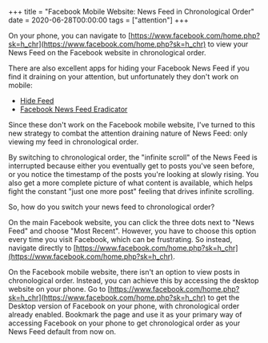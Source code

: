 +++
title = "Facebook Mobile Website: News Feed in Chronological Order"
date = 2020-06-28T00:00:00
tags = ["attention"]
+++

On your phone, you can navigate to [https://www.facebook.com/home.php?sk=h_chr](https://www.facebook.com/home.php?sk=h_chr) to view your News Feed on the Facebook website in chronological order.

There are also excellent apps for hiding your Facebook News Feed if you find it draining on your attention, but unfortunately they don't work on mobile:

- [Hide Feed](https://www.hidefeed.com/)
- [Facebook News Feed Eradicator](https://chrome.google.com/webstore/detail/news-feed-eradicator-for/fjcldmjmjhkklehbacihaiopjklihlgg?hl=en)

Since these don't work on the Facebook mobile website, I've turned to this new strategy to combat the attention draining nature of News Feed: only viewing my feed in chronological order.

By switching to chronological order, the "infinite scroll" of the News Feed is interrupted because either you eventually get to posts you've seen before, or you notice the timestamp of the posts you're looking at slowly rising. You also get a more complete picture of what content is available, which helps fight the constant "just one more post" feeling that drives infinite scrolling.

So, how do you switch your news feed to chronological order?

On the main Facebook website, you can click the three dots next to "News Feed" and choose "Most Recent". However, you have to choose this option every time you visit Facebook, which can be frustrating. So instead, navigate directly to [https://www.facebook.com/home.php?sk=h_chr](https://www.facebook.com/home.php?sk=h_chr).

On the Facebook mobile website, there isn't an option to view posts in chronological order. Instead, you can achieve this by accessing the desktop website on your phone. Go to [https://www.facebook.com/home.php?sk=h_chr](https://www.facebook.com/home.php?sk=h_chr) to get the Desktop version of Facebook on your phone, with chronological order already enabled. Bookmark the page and use it as your primary way of accessing Facebook on your phone to get chronological order as your News Feed default from now on.

